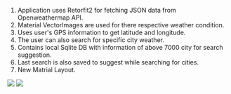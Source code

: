 1. Application uses Retorfit2 for fetching JSON data from Openweathermap API.
2. Material VectorImages are used for there respective weather condition.
3. Uses user's GPS information to get latitude and longitude.
4. The user can also search for specific city weather.
5. Contains local Sqlite DB with information of above 7000 city for search suggestion. 
6. Last search is also saved to suggest while searching for cities. 
7. New Matrial Layout.


![](https://media.giphy.com/media/26FeVfhSCN5XOv5Xq/giphy.gif)
![](https://media.giphy.com/media/xUNd9JG92HhT7C0sV2/giphy.gif)
